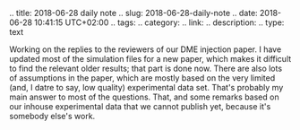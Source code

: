 .. title: 2018-06-28 daily note
.. slug: 2018-06-28-daily-note
.. date: 2018-06-28 10:41:15 UTC+02:00
.. tags: 
.. category: 
.. link: 
.. description: 
.. type: text

Working on the replies to the reviewers of our DME injection paper. I have updated most of the simulation files for a new paper, which makes it difficult to find the relevant older results; that part is done now. There are also lots of assumptions in the paper, which are mostly based on the very limited (and, I datre to say, low quality) experimental data set. That's probably my main answer to most of the questions. That, and some remarks based on our inhouse experimental data that we cannot publish yet, because it's somebody else's work.
